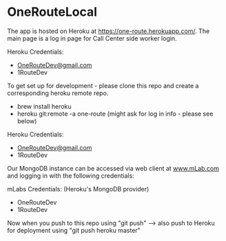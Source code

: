 # OneRouteLocal

The app is hosted on Heroku at https://one-route.herokuapp.com/. The main page is a log in page for Call Center side worker login. 

Heroku Credentials:
- OneRouteDev@gmail.com
- 1RouteDev

To get set up for development - please clone this repo and create a corresponding heroku remote repo.
- brew install heroku
- heroku git:remote -a one-route (might ask for log in info - please see below)

Heroku Credentials:
- OneRouteDev@gmail.com
- 1RouteDev

Our MongoDB instance can be accessed via web client at www.mLab.com and logging in with the following credentials:

mLabs Credentials: (Heroku's MongoDB provider)
- OneRouteDev
- 1RouteDev

Now when you push to this repo using "git push" --> also push to Heroku for deployment using "git push heroku master"
